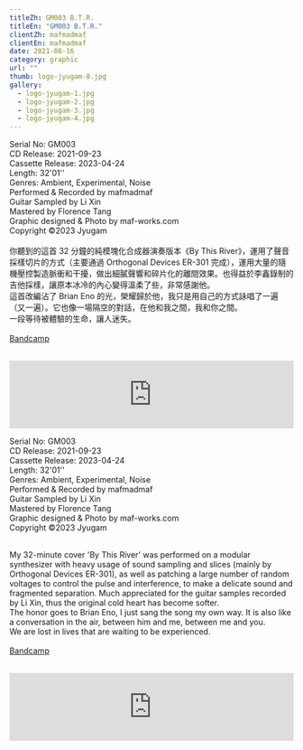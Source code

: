```yaml
---
titleZh: GM003 B.T.R.
titleEn: "GM003 B.T.R."
clientZh: mafmadmaf
clientEn: mafmadmaf
date: 2021-08-16
category: graphic
url: ""
thumb: logo-jyugam-0.jpg
gallery:
  - logo-jyugam-1.jpg
  - logo-jyugam-2.jpg
  - logo-jyugam-3.jpg
  - logo-jyugam-4.jpg
---
```


Serial No: GM003 <br>
CD Release: 2021-09-23 <br>
Cassette Release: 2023-04-24 <br>
Length: 32'01'' <br>
Genres: Ambient, Experimental, Noise <br>
Performed & Recorded by mafmadmaf <br>
Guitar Sampled by Li Xin <br>
Mastered by Florence Tang <br>
Graphic designed & Photo by maf-works.com <br>
Copyright ©2023 Jyugam
<br><br>
你聽到的這首 32 分鐘的純模塊化合成器演奏版本《By This River》，運用了聲音採樣切片的方式（主要通過 Orthogonal Devices ER-301 完成），運用大量的隨機壓控製造脈衝和干擾，做出細膩聲響和碎片化的離間效果。也得益於李鑫錄制的吉他採樣，讓原本冰冷的內心變得溫柔了些，非常感謝他。 <br>
這首改編沾了 Brian Eno 的光，榮耀歸於他，我只是用自己的方式詠唱了一遍（又一遍）。它也像一場隔空的對話，在他和我之間，我和你之間。 <br>
一段等待被體驗的生命，讓人迷失。
<br><br>
[Bandcamp](jyugam.bandcamp.com/album/b-t-r-by-th-river)
<br><br>
<iframe style="border: 0; width: 100%; height: 120px;" src="https://bandcamp.com/EmbeddedPlayer/album=9972995/size=large/bgcol=ffffff/linkcol=333333/tracklist=false/artwork=none/transparent=true/" seamless><a href="https://jyugam.bandcamp.com/album/b-t-r-by-th-river">B.T.R. [By Th(._.) River] by mafmadmaf</a></iframe>

<!-- lang -->

Serial No: GM003 <br>
CD Release: 2021-09-23 <br>
Cassette Release: 2023-04-24 <br>
Length: 32'01'' <br>
Genres: Ambient, Experimental, Noise <br>
Performed & Recorded by mafmadmaf <br>
Guitar Sampled by Li Xin <br>
Mastered by Florence Tang <br>
Graphic designed & Photo by maf-works.com <br>
Copyright ©2023 Jyugam<br><br>

My 32-minute cover 'By This River' was performed on a modular synthesizer with heavy usage of sound sampling and slices (mainly by Orthogonal Devices ER-301), as well as patching a large number of random voltages to control the pulse and interference, to make a delicate sound and fragmented separation. Much appreciated for the guitar samples recorded by Li Xin, thus the original cold heart has become softer. <br>
The honor goes to Brian Eno, I just sang the song my own way. It is also like a conversation in the air, between him and me, between me and you. <br>
We are lost in lives that are waiting to be experienced.
<br><br>
[Bandcamp](jyugam.bandcamp.com/album/b-t-r-by-th-river)
<br><br>
<iframe style="border: 0; width: 100%; height: 120px;" src="https://bandcamp.com/EmbeddedPlayer/album=9972995/size=large/bgcol=ffffff/linkcol=333333/tracklist=false/artwork=none/transparent=true/" seamless><a href="https://jyugam.bandcamp.com/album/b-t-r-by-th-river">B.T.R. [By Th(._.) River] by mafmadmaf</a></iframe>